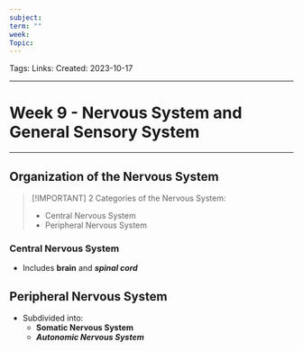 ```yaml
---
subject: 
term: ""
week: 
Topic:
---
```

Tags:
Links:
Created: 2023-10-17

---
# Week 9 - Nervous System and General Sensory System

---

## Organization of the Nervous System
>[!IMPORTANT] 2 Categories of the Nervous System:
>- Central Nervous System
>- Peripheral Nervous System

### Central Nervous System
- Includes __brain__ and ___spinal cord___


## Peripheral Nervous System
- Subdivided into:
	- __Somatic Nervous System__
	- ___Autonomic Nervous System___
